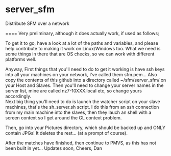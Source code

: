 server_sfm
==========

Distribute SFM over a network

====
Very preliminary, although it does actually work, if used as follows;

To get it to go, have a look at a lot of the paths and variables, and please help contribute to making it work on 
Linux/Windows too.
What we need is some things in there that are OS checks, so we can work with different platforms well.

Anyway,
First things that you'll need to do to get it working is have ssh keys into all your machines on your network, 
I've called them sfm.pem... 
Also copy the contents of this github into a directory called ~/sfm/server_sfm/ on your Host and Slaves.
Then you'll need to change your server names in the server list, mine are called 
nz7-10XXX.local etc, so change yours accordingly.  
Next big thing you'll need to do is launch the watcher script on
your slave machines, that's the sh_server.sh script.  I do this from an ssh connection from my main machine into the 
slaves, then they lauch an shell with a screen context so I get around the GL context problem.

Then, go into your Pictures directory, which should be backed up and ONLY contain JPGs!  It deletes the rest... (at a prompt 
of course).

After the matches have finished, then continue to PMVS, as this has not been built in yet...
Updates soon,
Cheers,
Dan
